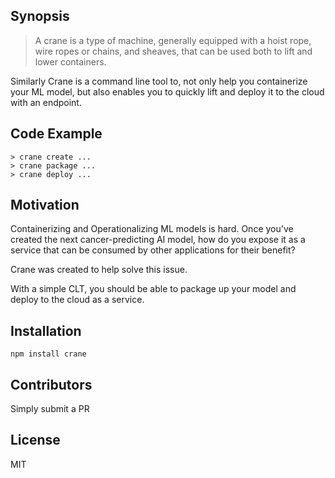 ## Synopsis

> A crane is a type of machine, generally equipped with a hoist rope, wire ropes or chains, and sheaves, that can be used both to lift and lower containers.

Similarly Crane is a command line tool to, not only help you containerize your ML model, but also enables you to quickly lift and deploy it to the cloud with an endpoint.

## Code Example

```
> crane create ...
> crane package ...
> crane deploy ...
```

## Motivation

Containerizing and Operationalizing ML models is hard. Once you've created the next cancer-predicting AI model, how do you expose it as a service that can be consumed by other applications for their benefit?

Crane was created to help solve this issue.

With a simple CLT, you should be able to package up your model and deploy to the cloud as a service.

## Installation

```
npm install crane
```

## Contributors

Simply submit a PR

## License

MIT